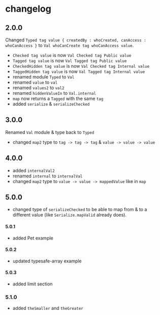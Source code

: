 # changelog

## 2.0.0

Changed `Typed tag value { createdBy : whoCreated, canAccess : whoCanAccess }` to `Val whoCanCreate tag whoCanAccess value`.

- `Checked tag value` is now `Val Checked tag Public value`
- `Tagged tag value` is now `Val Tagged tag Public value`
- `CheckedHidden tag value` is now `Val Checked tag Internal value`
- `TaggedHidden tag value` is now `Val Tagged tag Internal value`
- renamed module `Typed` to `Val`
- renamed `value` to `val`
- renamed `values2` to `val2`
- renamed `hiddenValueIn` to `Val.internal`
- `map` now returns a `Tagged` with the same `tag`
- added `serialize` & `serializeChecked`

## 3.0.0

Renamed `Val` module & type back to `Typed`
- changed `map2` type to `tag -> tag -> tag` & `value -> value -> value`

## 4.0.0

- added `internalVal2`
- renamed `internal` to `internalVal`
- changed `map2` type to `value -> value -> mappedValue` like in `map`

## 5.0.0

- changed type of `serializeChecked` to be able to map from & to a different value (like `Serialize.mapValid` already does).

#### 5.0.1

- added Pet example

#### 5.0.2

- updated typesafe-array example

#### 5.0.3

- added limit section

### 5.1.0

- added `theSmaller` and `theGreater`
